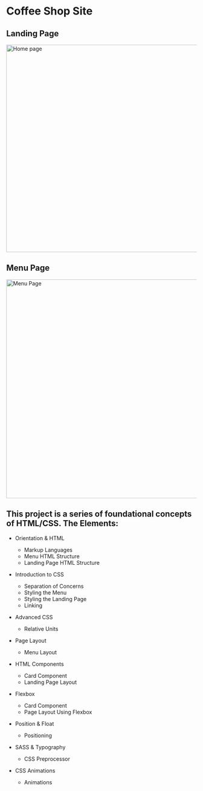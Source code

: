 # Coffee Shop Site
## Landing Page
<img width="549" alt="Home page" src="https://github.com/kakun45/xeniyas-coffeeshop/assets/53381916/bc126a09-1fd3-4bf4-a17a-1b45e406ce08">

## Menu Page
<img width="579" alt="Menu Page" src="https://github.com/kakun45/xeniyas-coffeeshop/assets/53381916/4038df48-d9d6-4e19-9161-d267351438e6">


## This project is a series of foundational concepts of HTML/CSS. The Elements:
- Orientation & HTML

  - Markup Languages
  - Menu HTML Structure
  - Landing Page HTML Structure

- Introduction to CSS

  - Separation of Concerns
  - Styling the Menu
  - Styling the Landing Page
  - Linking

- Advanced CSS

  - Relative Units

- Page Layout

  - Menu Layout

- HTML Components

  - Card Component
  - Landing Page Layout

- Flexbox

  - Card Component
  - Page Layout Using Flexbox

- Position & Float

  - Positioning
    
- SASS & Typography

  - CSS Preprocessor

- CSS Animations

  - Animations
